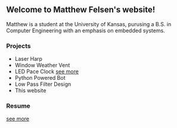 ## Welcome to Matthew Felsen's website!

Matthew is a student at the University of Kansas, purusing a B.S. in Computer Engineering with an emphasis on embedded systems.

### Projects
- Laser Harp
- Window Weather Vent
- LED Pace Clock
[see more](/Pace_Clock.md)
- Python Powered Bot
- Low Pass Filter Design
- This website


### Resume
[see more](Resume_v2.pdf)